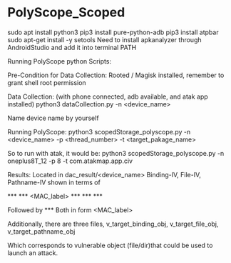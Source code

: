 # PolyScope_Scoped
sudo apt install python3
pip3 install pure-python-adb
pip3 install atpbar
sudo apt-get install -y setools
Need to install apkanalyzer through AndroidStudio and add it into terminal PATH


Running PolyScope python Scripts:

Pre-Condition for Data Collection:
Rooted / Magisk installed, remember to grant shell root permission

Data Collection:
(with phone connected, adb available, and atak app installed)
python3 dataCollection.py -n <device_name> 

Name device name by yourself

Running PolyScope:
python3 scopedStorage_polyscope.py -n <device_name> -p <thread_number> -t <target_pakage_name>

So to run with atak, it would be:
python3 scopedStorage_polyscope.py -n oneplus8T_12 -p 8 -t com.atakmap.app.civ


Results:
Located in dac_result/<device_name>
Binding-IV, File-IV, Pathname-IV shown in terms of 

***<object path> *** <MAC_label> *** <owner UID> *** <GID> *** <perm>

Followed by  <attacker> *** <victim>
Both in form <PID> <MAC_label> <UID> <GID>



Additionally, there are three files, v_target_binding_obj, v_target_file_obj, v_target_pathname_obj

Which corresponds to vulnerable object (file/dir)that could be used to launch an attack.

